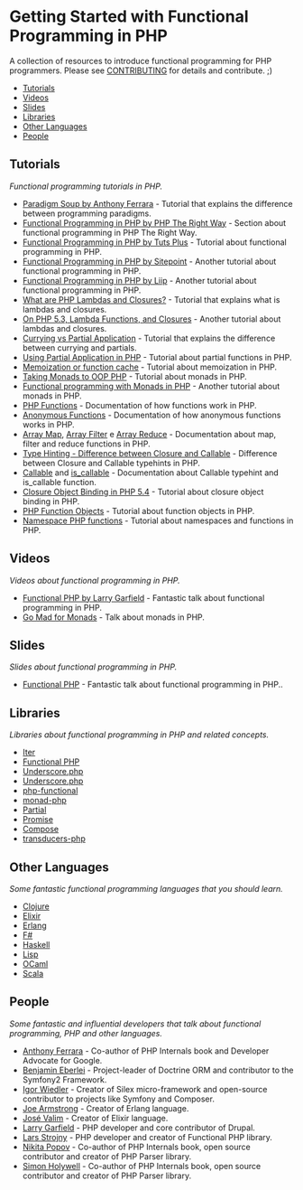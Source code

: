 # Getting Started with Functional Programming in PHP
A collection of resources to introduce functional programming for PHP programmers. Please see [CONTRIBUTING](CONTRIBUTING.md) for details and contribute. ;)

- [Tutorials](#tutorials)
- [Videos](#videos)
- [Slides](#slides)
- [Libraries](#libraries)
- [Other Languages](#other-languages)
- [People](#people)

## Tutorials
*Functional programming tutorials in PHP.*

* [Paradigm Soup by Anthony Ferrara](http://blog.ircmaxell.com/2012/11/programming-with-anthony-paradigm-soup.html) - Tutorial that explains the difference between programming paradigms.
* [Functional Programming in PHP by PHP The Right Way](http://www.phptherightway.com/pages/Functional-Programming.html) - Section about functional programming in PHP The Right Way.
* [Functional Programming in PHP by Tuts Plus](http://code.tutsplus.com/tutorials/functional-programming-in-php--net-35043) - Tutorial about functional programming in PHP.
* [Functional Programming in PHP by Sitepoint](http://www.sitepoint.com/functional-programming-and-php/) - Another tutorial about functional programming in PHP.
* [Functional Programming in PHP by Liip](https://blog.liip.ch/archive/2014/11/05/functional-programming-in-php.html) - Another tutorial about functional programming in PHP.
* [What are PHP Lambdas and Closures?](http://culttt.com/2013/03/25/what-are-php-lambdas-and-closures/) - Tutorial that explains what is lambdas and closures.
* [On PHP 5.3, Lambda Functions, and Closures](http://fabien.potencier.org/article/17/on-php-5-3-lambda-functions-and-closures) - Another tutorial about lambdas and closures.
* [Currying vs Partial Application](http://allthingsphp.blogspot.com.br/2012/02/currying-vs-partial-application.html) - Tutorial that explains the difference between currying and partials.
* [Using Partial Application in PHP](http://eddmann.com/posts/using-partial-application-in-php/) - Tutorial about partial functions in PHP.
* [Memoization or function cache](https://www.simonholywell.com/post/2015/05/memoization-or-function-cache/) - Tutorial about memoization in PHP.
* [Taking Monads to OOP PHP](http://blog.ircmaxell.com/2013/07/taking-monads-to-oop-php.html) - Tutorial about monads in PHP.
* [Functional programming with Monads in PHP](http://the-matrix.github.io/php/functional-programming-monads/) - Another tutorial about monads in PHP.
* [PHP Functions](http://php.net/manual/en/language.functions.php) - Documentation of how functions work in PHP.
* [Anonymous Functions](http://php.net/manual/en/functions.anonymous.php) - Documentation of how anonymous functions works in PHP.
* [Array Map](http://php.net/manual/en/function.array-map.php), [Array Filter](http://php.net/manual/en/function.array-filter.php) e [Array Reduce](http://php.net/manual/en/function.array-reduce.php) - Documentation about map, filter and reduce functions in PHP.
* [Type Hinting - Difference between Closure and Callable](http://stackoverflow.com/questions/29730720/php-type-hinting-difference-between-closure-and-callable) - Difference between Closure and Callable typehints in PHP.
* [Callable](http://php.net/manual/en/language.types.callable.php) and [is_callable](http://php.net/manual/en/function.is-callable.php) - Documentation about Callable typehint and is_callable function.
* [Closure Object Binding in PHP 5.4](https://www.christophh.net/2011/10/26/closure-object-binding-in-php-54/) - Tutorial about closure object binding in PHP.
* [PHP Function Objects](https://www.simonholywell.com/post/2015/04/php-function-objects/) - Tutorial about function objects in PHP.
* [Namespace PHP functions](https://www.simonholywell.com/post/2015/08/namespace-php-functions/) - Tutorial about namespaces and functions in PHP.

## Videos
*Videos about functional programming in PHP.*

* [Functional PHP by Larry Garfield](https://www.youtube.com/watch?v=M3_xnTK6-pA) - Fantastic talk about functional programming in PHP.
* [Go Mad for Monads](https://www.youtube.com/watch?v=F5fUgXFSH0Q) - Talk about monads in PHP.

## Slides
*Slides about functional programming in PHP.*

* [Functional PHP](https://www.palantir.net/presentations/phptek14-functional-php/#/) - Fantastic talk about functional programming in PHP..

## Libraries
*Libraries about functional programming in PHP and related concepts.*

* [Iter](https://github.com/nikic/iter)
* [Functional PHP](https://github.com/lstrojny/functional-php)
* [Underscore.php](https://github.com/Anahkiasen/underscore-php)
* [Underscore.php](https://github.com/brianhaveri/Underscore.php)
* [php-functional](https://github.com/widmogrod/php-functional)
* [monad-php](https://github.com/ircmaxell/monad-php)
* [Partial](https://github.com/reactphp/partial)
* [Promise](https://github.com/reactphp/promise)
* [Compose](https://github.com/igorw/compose)
* [transducers-php](https://github.com/mtdowling/transducers.php)

## Other Languages
*Some fantastic functional programming languages that you should learn.*

* [Clojure](http://clojure.org/)
* [Elixir](http://elixir-lang.org/)
* [Erlang](http://www.erlang.org/)
* [F#](http://fsharp.org/)
* [Haskell](https://www.haskell.org/)
* [Lisp](https://en.wikipedia.org/wiki/Lisp_(programming_language))
* [OCaml](https://ocaml.org/)
* [Scala](http://www.scala-lang.org/)

## People
*Some fantastic and influential developers that talk about functional programming, PHP and other languages.*

* [Anthony Ferrara](https://twitter.com/ircmaxell) - Co-author of PHP Internals book and Developer Advocate for Google.
* [Benjamin Eberlei](https://twitter.com/beberlei) - Project-leader of Doctrine ORM and contributor to the Symfony2 Framework.
* [Igor Wiedler](https://twitter.com/igorwhiletrue) - Creator of Silex micro-framework and open-source contributor to projects like Symfony and Composer.
* [Joe Armstrong](https://twitter.com/joeerl) - Creator of Erlang language.
* [José Valim](https://twitter.com/josevalim) - Creator of Elixir language.
* [Larry Garfield](https://twitter.com/Crell) - PHP developer and core contributor of Drupal.
* [Lars Strojny](https://twitter.com/lstrojny) - PHP developer and creator of Functional PHP library.
* [Nikita Popov](https://twitter.com/nikita_ppv) - Co-author of PHP Internals book, open source contributor and creator of PHP Parser library.
* [Simon Holywell](https://twitter.com/Treffynnon) - Co-author of PHP Internals book, open source contributor and creator of PHP Parser library.
